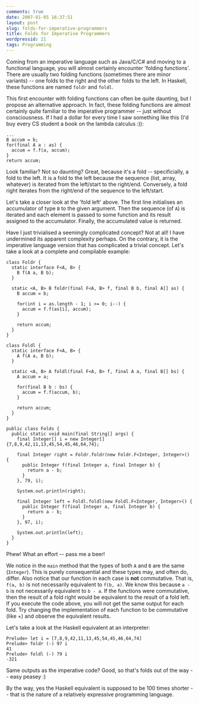 ```yaml
---
comments: true
date: 2007-01-05 16:37:51
layout: post
slug: folds-for-imperative-programmers
title: Folds for Imperative Programmers
wordpressid: 21
tags: Programming
---
```


Coming from an imperative language such as Java/C/C# and moving to a functional language, you will almost certainly encounter 'folding functions'. There are usually two folding functions (sometimes there are minor variants) -- one folds to the right and the other folds to the left. In Haskell, these functions are named `foldr` and `foldl`.

This first encounter with folding functions can often be quite daunting, but I propose an alternative approach. In fact, these folding functions are almost certainly quite familiar to the imperative programmer -- just without consciousness. If I had a dollar for every time I saw something like this (I'd buy every CS student a book on the lambda calculus :)):

    
~~~{.Java}
...
B accum = b;
for(final A a : as) {
  accum = f.f(a, accum);
}
return accum;
~~~


Look familiar? Not so daunting? Great, because it's a fold -- specificially, a fold to the left. It is a fold to the left because the sequence (list, array, whatever) is iterated from the left/start to the right/end. Conversely, a fold right iterates from the right/end of the sequence to the left/start.

Let's take a closer look at the 'fold left' above. The first line initialises an accumulator of type `B` to the given argument. Then the sequence (of `A`) is iterated and each element is passed to some function and its result assigned to the accumulator. Finally, the accumulated value is returned.

Have I just trivialised a seemingly complicated concept? Not at all! I have undermined its apparent complexity perhaps. On the contrary, it is the imperative language version that has complicated a trivial concept. Let's take a look at a complete and compilable example:

    
~~~{.Java}
class Foldr {
  static interface F<A, B> {
    B f(A a, B b);
  }

  static <A, B> B foldr(final F<A, B> f, final B b, final A[] as) {
    B accum = b;

    for(int i = as.length - 1; i >= 0; i--) {
      accum = f.f(as[i], accum);
    }

    return accum;
  }
}

class Foldl {
  static interface F<A, B> {
    A f(A a, B b);
  }

  static <A, B> A foldl(final F<A, B> f, final A a, final B[] bs) {
    A accum = a;

    for(final B b : bs) {
      accum = f.f(accum, b);
    }

    return accum;
  }
}

public class Folds {
  public static void main(final String[] args) {
    final Integer[] i = new Integer[]{7,8,9,42,11,13,45,54,45,46,64,74};

    final Integer right = Foldr.foldr(new Foldr.F<Integer, Integer>() {
      public Integer f(final Integer a, final Integer b) {
        return a - b;
      }
    }, 79, i);

    System.out.println(right);

    final Integer left = Foldl.foldl(new Foldl.F<Integer, Integer>() {
      public Integer f(final Integer a, final Integer b) {
        return a - b;
      }
    }, 97, i);

    System.out.println(left);
  }
}
~~~


Phew! What an effort -- pass me a beer!

We notice in the `main` method that the types of both `A` and `B` are the same (`Integer`). This is purely consequential and these types may, and often do, differ. Also notice that our function in each case is **not** commutative. That is, `f(a, b)` is not necessarily equivalent to `f(b, a)`. We know this because `a - b` is not necessarily equivalent to `b - a`. If the functions were commutative, then the result of a fold right would be equivalent to the result of a fold left. If you execute the code above, you will not get the same output for each fold. Try changing the implementation of each function to be commutative (like +) and observe the equivalent results.

Let's take a look at the Haskell equivalent at an interpreter:

    
    
    Prelude> let i = [7,8,9,42,11,13,45,54,45,46,64,74]
    Prelude> foldr (-) 97 i
    41
    Prelude> foldl (-) 79 i
    -321
    


Same outputs as the imperative code? Good, so that's folds out of the way -- easy peasey :)

By the way, yes the Haskell equivalent is supposed to be 100 times shorter -- that is the nature of a relatively expressive programming language.
